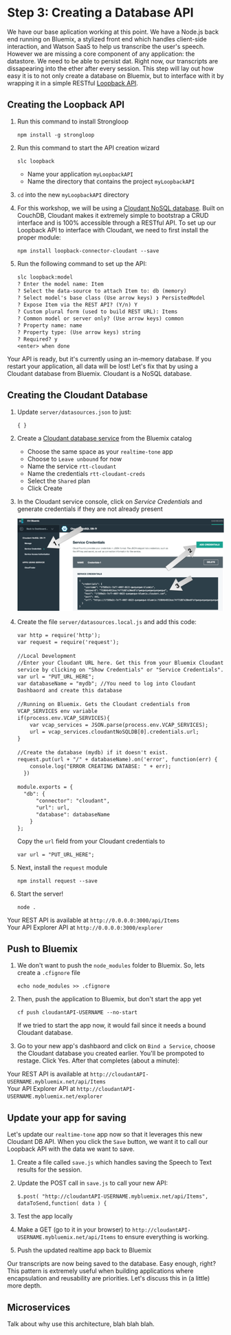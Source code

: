 # Step 3: Creating a Database API

We have our base aplication working at this point. We have a Node.js back end running on Bluemix, a stylized front end which handles client-side interaction, and Watson SaaS to help us transcribe the user's speech. However we are missing a core component of any application: the datastore. We need to be able to persist dat. Right now, our transcripts are dissapearing into the ether after every session. This step will lay out how easy it is to not only create a database on Bluemix, but to interface with it by wrapping it in a simple RESTful [Loopback API][loopback_url].

## Creating the Loopback API

1. Run this command to install Strongloop

	```
	npm install -g strongloop
	```

2. Run this command to start the API creation wizard

	```
	slc loopback
	```

	* Name your application `myLoopbackAPI`
	* Name the directory that contains the project `myLoopbackAPI`

3. `cd` into the new `myLoopbackAPI` directory

4. For this workshop, we will be using a [Cloudant NoSQL database][cloudant_url]. Built on CouchDB, Cloudant makes it extremely simple to bootstrap a CRUD interface and is 100% accessible through a RESTful API. To set up our Loopback API to interface with Cloudant, we need to first install the proper module:

	```
	npm install loopback-connector-cloudant --save
	```
5. Run the following command to set up the API:

	```
	slc loopback:model
	? Enter the model name: Item
	? Select the data-source to attach Item to: db (memory)
	? Select model's base class (Use arrow keys) ❯ PersistedModel
	? Expose Item via the REST API? (Y/n) Y
	? Custom plural form (used to build REST URL): Items
	? Common model or server only? (Use arrow keys) common
	? Property name: name
	? Property type: (Use arrow keys) string
	? Required? y
	<enter> when done
	```

Your API is ready, but it's currently using an in-memory database. If you restart your application, all data will be lost! Let's fix that by using a Cloudant database from Bluemix. Cloudant is a NoSQL database.

## Creating the Cloudant Database

1. Update `server/datasources.json` to just:

	```
	{ }
	```

2. Create a [Cloudant database service][cloudant_service_url] from the Bluemix catalog
	* Choose the same space as your `realtime-tone` app
	* Choose to `Leave unbound` for now
	* Name the service `rtt-cloudant`
	* Name the credentials `rtt-cloudant-creds`
	* Select the `Shared` plan
	* Click Create

3. In the Cloudant service console, click on *Service Credentials* and generate credentials if they are not already present

	![cloudant_creds_pic](../workshop_images/cloudant_service_credentials.png)

4. Create the file `server/datasources.local.js` and add this code:

	```
	var http = require('http');
	var request = require('request');
	
	//Local Development
	//Enter your Cloudant URL here. Get this from your Bluemix Cloudant service by clicking on "Show Credentials" or "Service Credentials".
	var url = "PUT_URL_HERE";
	var databaseName = "mydb"; //You need to log into Cloudant Dashbaord and create this database
	
	//Running on Bluemix. Gets the Cloudant credentials from VCAP_SERVICES env variable
	if(process.env.VCAP_SERVICES){
		var vcap_services = JSON.parse(process.env.VCAP_SERVICES);
		url = vcap_services.cloudantNoSQLDB[0].credentials.url;
	}
	
	//Create the database (mydb) if it doesn't exist.
	request.put(url + "/" + databaseName).on('error', function(err) {
	    console.log("ERROR CREATING DATABSE: " + err);
	  })
	
	module.exports = {
	  "db": {
		  "connector": "cloudant",
		  "url": url,
		  "database": databaseName
		}
	};
	```
	Copy the `url` field from your Cloudant credentials to

	```
	var url = "PUT_URL_HERE";
	```

5. Next, install the `request` module

	```
	npm install request --save
	```

6. Start the server!

	```
	node .
	```

Your REST API is available at `http://0.0.0.0:3000/api/Items`  
Your API Explorer API at `http://0.0.0.0:3000/explorer`

## Push to Bluemix

1. We don't want to push the `node_modules` folder to Bluemix. So, lets create a `.cfignore` file

	```
	echo node_modules >> .cfignore
	```

2. Then, push the application to Bluemix, but don't start the app yet

	```
	cf push cloudantAPI-USERNAME --no-start
	```
	
	If we tried to start the app now, it would fail since it needs a bound Cloudant database.

3. Go to your new app's dashbaord and click on `Bind a Service`, choose the Cloudant database you created earlier. You'll be prompoted to restage. Click Yes. After that completes (about a minute):

Your REST API is available at `http://cloudantAPI-USERNAME.mybluemix.net/api/Items`  
Your API Explorer API at `http://cloudantAPI-USERNAME.mybluemix.net/explorer`

## Update your app for saving

Let's update our `realtime-tone` app now so that it leverages this new Cloudant DB API. When you click the `Save` button, we want it to call our Loopback API with the data we want to save.

1. Create a file called `save.js` which handles saving the Speech to Text results for the session.

2. Update the POST call in `save.js` to call your new API:

	```
	$.post( "http://cloudantAPI-USERNAME.mybluemix.net/api/Items", dataToSend,function( data ) {
	```

3. Test the app locally

4. Make a GET (go to it in your browser) to `http://cloudantAPI-USERNAME.mybluemix.net/api/Items` to ensure everything is working.

5. Push the updated realtime app back to Bluemix

Our transcripts are now being saved to the database. Easy enough, right? This pattern is extremely useful when building applications where encapsulation and reusability are priorities. Let's discuss this in (a little) more depth.

## Microservices

Talk about why use this architecture, blah blah blah.

<!--Links-->
[cloudant_url]: https://cloudant.com/
[loopback_url]: http://loopback.io/
[cloudant_service_url]: https://console.ng.bluemix.net/catalog/services/cloudant-nosql-db/
